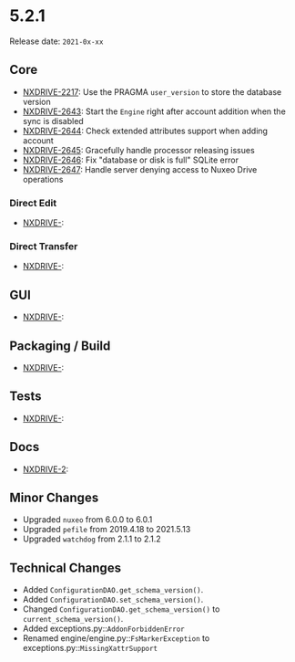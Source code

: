 # 5.2.1

Release date: `2021-0x-xx`

## Core

- [NXDRIVE-2217](https://jira.nuxeo.com/browse/NXDRIVE-2217): Use the PRAGMA `user_version` to store the database version
- [NXDRIVE-2643](https://jira.nuxeo.com/browse/NXDRIVE-2643): Start the `Engine` right after account addition when the sync is disabled
- [NXDRIVE-2644](https://jira.nuxeo.com/browse/NXDRIVE-2644): Check extended attributes support when adding account
- [NXDRIVE-2645](https://jira.nuxeo.com/browse/NXDRIVE-2645): Gracefully handle processor releasing issues
- [NXDRIVE-2646](https://jira.nuxeo.com/browse/NXDRIVE-2646): Fix "database or disk is full" SQLite error
- [NXDRIVE-2647](https://jira.nuxeo.com/browse/NXDRIVE-2647): Handle server denying access to Nuxeo Drive operations

### Direct Edit

- [NXDRIVE-](https://jira.nuxeo.com/browse/NXDRIVE-2639):

### Direct Transfer

- [NXDRIVE-](https://jira.nuxeo.com/browse/NXDRIVE-2639):

## GUI

- [NXDRIVE-](https://jira.nuxeo.com/browse/NXDRIVE-2639):

## Packaging / Build

- [NXDRIVE-](https://jira.nuxeo.com/browse/NXDRIVE-2639):

## Tests

- [NXDRIVE-](https://jira.nuxeo.com/browse/NXDRIVE-2639):

## Docs

- [NXDRIVE-2](https://jira.nuxeo.com/browse/NXDRIVE-2):

## Minor Changes

- Upgraded `nuxeo` from 6.0.0 to 6.0.1
- Upgraded `pefile` from 2019.4.18 to 2021.5.13
- Upgraded `watchdog` from 2.1.1 to 2.1.2

## Technical Changes

- Added `ConfigurationDAO.get_schema_version()`.
- Added `ConfigurationDAO.set_schema_version()`.
- Changed `ConfigurationDAO.get_schema_version()` to `current_schema_version()`.
- Added exceptions.py::`AddonForbiddenError`
- Renamed engine/engine.py::`FsMarkerException` to exceptions.py::`MissingXattrSupport`
